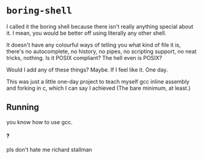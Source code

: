 # `boring-shell`

I called it the boring shell because there isn't really anything special about it. I mean, you would be better off using literally any other shell.  
  
It doesn't have any colourful ways of telling you what kind of file it is, there's no autocomplete, no history, no pipes, no scripting support, no neat tricks, nothing. Is it POSIX compliant? The hell even is POSIX?

Would I add any of these things? Maybe. If I feel like it. One day.

This was just a little one-day project to teach myself gcc inline assembly and forking in c, which I can say I achieved (The bare minimum, at least.)

## Running
you know how to use gcc.

#### ?
pls don't hate me richard stallman
